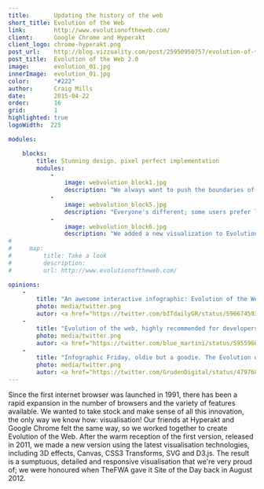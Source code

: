 ```yaml
---
title:       Updating the history of the web
short_title: Evolution of the Web
link:        http://www.evolutionoftheweb.com/
client:      Google Chrome and Hyperakt
client_logo: chrome-hyperakt.png
post_url:    http://blog.vizzuality.com/post/25950950757/evolution-of-the-web-2-0
post_title:  Evolution of the Web 2.0
image:       evolution_01.jpg
innerImage:  evolution_01.jpg
color:       "#222"
author:      Craig Mills
date:        2015-04-22
order:       16
grid:        1
highlighted: true
logoWidth:  225

modules:

    blocks:
        title: Stunning design, pixel perfect implementation
        modules:
            -
                image: webvolution_block1.jpg
                description: "We always want to push the boundaries of how data can be visualised, allowing our designs to come to life uncompromised. Using vectors and SVG, for example, allowed us to implement zooming and panning, while moving the framework to D3.js gave us more options for visualisation."
            -
                image: webvolution_block5.jpg
                description: "Everyone's different; some users prefer light backgrounds on their webpages while others desire darker background. With night and day mode, you're free to explore the web's evolution in a way that suits you."
            -
                image: webvolution_block6.jpg
                description: "We added a new visualization to Evolution of the Web 2.0, showing the rise in the number of users and web traffic through the last 20 years. To keep the context of the main visualisation we included the appearance of new features and browsers to the x axis."
# 
#     map:
#         title: Take a look
#         description:
#         url: http://www.evolutionoftheweb.com/

opinions:
    -
        title: "An awesome interactive infographic: Evolution of the Web"
        photo: media/twitter.png
        autor: <a href="https://twitter.com/bITdailyGR/status/596674593961672704"> bIT Daily </a>
    -
        title: "Evolution of the web, highly recommended for developers, UX designers and geeks in general"
        photo: media/twitter.png
        autor: <a href="https://twitter.com/blue_martini/status/595596653970718720"> bIT Daily </a>
    -
        title: "Infographic Friday, oldie but a goodie. The Evolution of the web: Gives a fantastic view of browser evolution"
        photo: media/twitter.png
        autor: <a href="https://twitter.com/GrudenDigital/status/479768387111768064"> Gruden </a>
---
```


Since the first internet browser was launched in 1991, there has been a rapid expansion in the number of browsers and the variety of features available. We wanted to take stock and make sense of all this innovation, the only way we know how: visualisation! Our friends at Hyperakt and Google Chrome felt the same way, so we worked together to create Evolution of the Web. After the warm reception of the first version, released in 2011, we made a new version using the latest visualisation technologies, including 3D effects, Canvas, CSS3 Transforms, SVG and D3.js. The result is a sumptuous, detailed and responsive visualisation that we're very proud of; we were honoured when TheFWA gave it Site of the Day back in August 2012. 
